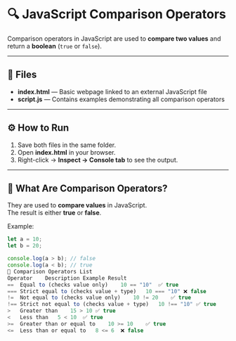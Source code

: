 # 🔍 JavaScript Comparison Operators

Comparison operators in JavaScript are used to **compare two values** and return a **boolean** (`true` or `false`).

---

## 📂 Files

- **index.html** — Basic webpage linked to an external JavaScript file  
- **script.js** — Contains examples demonstrating all comparison operators  

---

## ⚙️ How to Run

1. Save both files in the same folder.  
2. Open **index.html** in your browser.  
3. Right-click → **Inspect → Console tab** to see the output.

---

## 🧠 What Are Comparison Operators?

They are used to **compare values** in JavaScript.  
The result is either **true** or **false**.

Example:

```javascript
let a = 10;
let b = 20;

console.log(a > b); // false
console.log(a < b); // true
📘 Comparison Operators List
Operator	Description	Example	Result
==	Equal to (checks value only)	10 == "10"	✅ true
===	Strict equal to (checks value + type)	10 === "10"	❌ false
!=	Not equal to (checks value only)	10 != 20	✅ true
!==	Strict not equal to (checks value + type)	10 !== "10"	✅ true
>	Greater than	15 > 10	✅ true
<	Less than	5 < 10	✅ true
>=	Greater than or equal to	10 >= 10	✅ true
<=	Less than or equal to	8 <= 6	❌ false